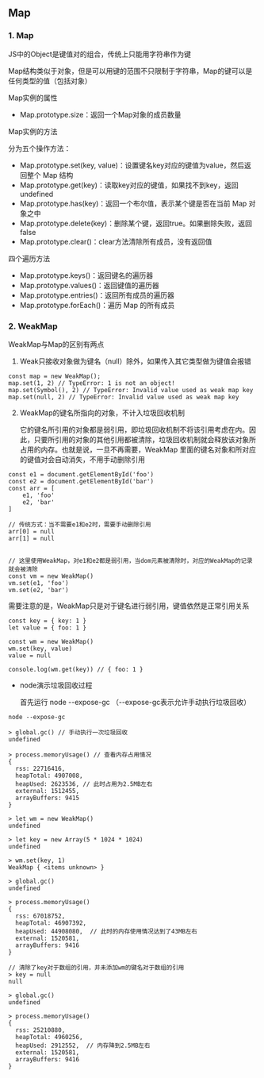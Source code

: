 ## Map

### 1. Map

JS中的Object是键值对的组合，传统上只能用字符串作为键

Map结构类似于对象，但是可以用键的范围不只限制于字符串，Map的键可以是任何类型的值（包括对象）

Map实例的属性

- Map.prototype.size：返回一个Map对象的成员数量

Map实例的方法

分为五个操作方法：
- Map.prototype.set(key, value)：设置键名key对应的键值为value，然后返回整个 Map 结构
- Map.prototype.get(key)：读取key对应的键值，如果找不到key，返回undefined
- Map.prototype.has(key)：返回一个布尔值，表示某个键是否在当前 Map 对象之中
- Map.prototype.delete(key)：删除某个键，返回true。如果删除失败，返回false
- Map.prototype.clear()：clear方法清除所有成员，没有返回值

四个遍历方法

- Map.prototype.keys()：返回键名的遍历器
- Map.prototype.values()：返回键值的遍历器
- Map.prototype.entries()：返回所有成员的遍历器
- Map.prototype.forEach()：遍历 Map 的所有成员


### 2. WeakMap

WeakMap与Map的区别有两点

1. Weak只接收对象做为键名（null）除外，如果传入其它类型做为键值会报错

```
const map = new WeakMap();
map.set(1, 2) // TypeError: 1 is not an object!
map.set(Symbol(), 2) // TypeError: Invalid value used as weak map key
map.set(null, 2) // TypeError: Invalid value used as weak map key
```

2. WeakMap的键名所指向的对象，不计入垃圾回收机制

    它的键名所引用的对象都是弱引用，即垃圾回收机制不将该引用考虑在内。因此，只要所引用的对象的其他引用都被清除，垃圾回收机制就会释放该对象所占用的内存。也就是说，一旦不再需要，WeakMap 里面的键名对象和所对应的键值对会自动消失，不用手动删除引用

```
const e1 = document.getElementById('foo')
const e2 = document.getElementById('bar')
const arr = [
    e1, 'foo'
    e2, 'bar'
]

// 传统方式：当不需要e1和e2时，需要手动删除引用
arr[0] = null
arr[1] = null


// 这里使用WeakMap，对e1和e2都是弱引用，当dom元素被清除时，对应的WeakMap的记录就会被清除
const vm = new WeakMap()
vm.set(e1, 'foo')
vm.set(e2, 'bar')
```

需要注意的是，WeakMap只是对于键名进行弱引用，键值依然是正常引用关系

```
const key = { key: 1 }
let value = { foo: 1 }

const wm = new WeakMap()
wm.set(key, value)
value = null

console.log(wm.get(key)) // { foo: 1 }
```


* node演示垃圾回收过程

    首先运行 node --expose-gc （--expose-gc表示允许手动执行垃圾回收）

```
node --expose-gc
```

```
> global.gc() // 手动执行一次垃圾回收
undefined

> process.memoryUsage() // 查看内存占用情况
{
  rss: 22716416,
  heapTotal: 4907008,
  heapUsed: 2623536, // 此时占用为2.5MB左右
  external: 1512455,
  arrayBuffers: 9415
}

> let wm = new WeakMap()
undefined

> let key = new Array(5 * 1024 * 1024)
undefined

> wm.set(key, 1)
WeakMap { <items unknown> }

> global.gc()
undefined

> process.memoryUsage()
{
  rss: 67018752,
  heapTotal: 46907392,
  heapUsed: 44908080,  // 此时的内存使用情况达到了43MB左右
  external: 1520581,
  arrayBuffers: 9416
}

// 清除了key对于数组的引用，并未添加wm的键名对于数组的引用
> key = null 
null

> global.gc()
undefined

> process.memoryUsage()
{
  rss: 25210880,
  heapTotal: 4960256,
  heapUsed: 2912552,  // 内存降到2.5MB左右
  external: 1520581,
  arrayBuffers: 9416
}
```